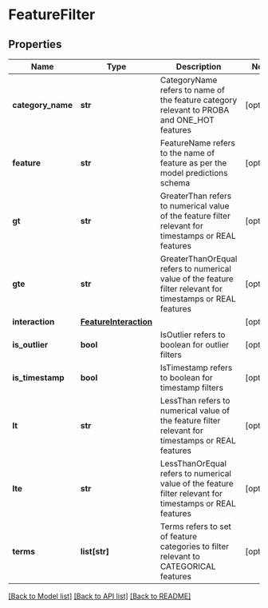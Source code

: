 # FeatureFilter

## Properties
Name | Type | Description | Notes
------------ | ------------- | ------------- | -------------
**category_name** | **str** | CategoryName refers to name of the feature category relevant to PROBA and ONE_HOT features | [optional] 
**feature** | **str** | FeatureName refers to the name of feature as per the model predictions schema | [optional] 
**gt** | **str** | GreaterThan refers to numerical value of the feature filter relevant for timestamps or REAL features | [optional] 
**gte** | **str** | GreaterThanOrEqual refers to numerical value of the feature filter relevant for timestamps or REAL features | [optional] 
**interaction** | [**FeatureInteraction**](FeatureInteraction.md) |  | [optional] 
**is_outlier** | **bool** | IsOutlier refers to boolean for outlier filters | [optional] 
**is_timestamp** | **bool** | IsTimestamp refers to boolean for timestamp filters | [optional] 
**lt** | **str** | LessThan refers to numerical value of the feature filter relevant for timestamps or REAL features | [optional] 
**lte** | **str** | LessThanOrEqual refers to numerical value of the feature filter relevant for timestamps or REAL features | [optional] 
**terms** | **list[str]** | Terms refers to set of feature categories to filter relevant to CATEGORICAL features | [optional] 

[[Back to Model list]](../README.md#documentation-for-models) [[Back to API list]](../README.md#documentation-for-api-endpoints) [[Back to README]](../README.md)


